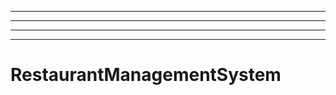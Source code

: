 ----------
----------------------------------------------------------------------------------------------------
----------------------------------------------------------------------------------------------------
----------------------------------------------------------------------------------------------------
# RestaurantManagementSystem
